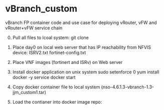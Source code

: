 # vBranch_custom
vBranch FP container code and use case for deploying vRouter, vFW and vRouter+vFW service chain

0) Pull all files to lcoal system:
    git clone 
    
1) Place day0 on local web server that has IP reachability from NFVIS device:
    ISRV2.txt
    fortinet-config.txt
    
2) Place VNF images (fortinert and ISRv) on Web server

3) Install docker application on unix system
  sudo setenforce 0
  yum install docker -y
  service docker start
  
4) Copy docker container file to local system (nso-4.6.1.3-vbranch-1.3-jjm_custom1.tar)

5) Load the contianer into docker image repo:
   
  
    
